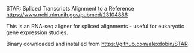 
STAR: Spliced Transcripts Alignment to a Reference 
https://www.ncbi.nlm.nih.gov/pubmed/23104886

This is an RNA-seq aligner for spliced alignments - useful for eukaryotic gene expression studies.

Binary downloaded and installed from https://github.com/alexdobin/STAR
